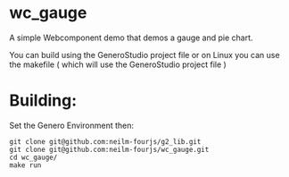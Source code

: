 # wc_gauge
A simple Webcomponent demo that demos a gauge and pie chart.

You can build using the GeneroStudio project file or on Linux you can use the makefile ( which will use the GeneroStudio project file )

# Building:
Set the Genero Environment then:
```
git clone git@github.com:neilm-fourjs/g2_lib.git
git clone git@github.com:neilm-fourjs/wc_gauge.git
cd wc_gauge/
make run
```
